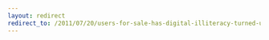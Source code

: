 ```yaml
---
layout: redirect
redirect_to: /2011/07/20/users-for-sale-has-digital-illiteracy-turned-us-into-social-commodities
---
```

